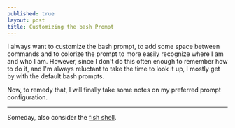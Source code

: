 ```yaml
---
published: true
layout: post
title: Customizing the bash Prompt
---
```


I always want to customize the bash prompt, to add some space between commands and to colorize the prompt to more easily recognize where I am and who I am. However, since I don't do this often enough to remember how to do it, and I'm always reluctant to take the time to look it up, I mostly get by with the default bash prompts.

Now, to remedy that, I will finally take some notes on my preferred prompt configuration.



---

Someday, also consider the [fish shell](https://fishshell.com/).


